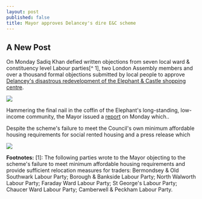 ```yaml
---
layout: post
published: false
title: Mayor approves Delancey's dire E&C scheme
---
```

## A New Post
On Monday Sadiq Khan defied written objections from seven local ward & constituency level Labour parties[^ 1], two London Assembly members and over a thousand formal objections submitted by local people to approve [Delancey's disastrous redevelopment of the Elephant & Castle shopping centre](http://35percent.org/shopping-centre). 

![](http://35percent.org/img/traderscompsk.jpeg)

Hammering the final nail in the coffin of the Elephant's long-standing, low-income community, the Mayor issued a [report](https://docdro.id/njfeOJz) on Monday which..

Despite the scheme's failure to meet the Council's own minimum affordable housing requirements for social rented housing  and a press release which

![](http://35percent.org/img/glastatement.jpg)

__Footnotes:__
[1]: The following parties wrote to the Mayor objecting to the scheme's failure to meet minimum affordable housing requirements and provide sufficient relocation measures for traders: Bermondsey & Old Southwark Labour Party; Borough & Bankside Labour Party; North Walworth Labour Party; Faraday Ward Labour Party; St George's Labour Party; Chaucer Ward Labour Party; Camberwell & Peckham Labour Party.

[^ 2]: Southwark's [planning policy](https://www.southwark.gov.uk/planning-and-building-control/planning-policy-and-transport-policy/supplementary-planning-documents-spd/spd-by-area?chapter=6) requires at least 35% affordable homes of which half social rent which would have provided circa 165 social rented homes. Delancey's scheme is providing only 116.
